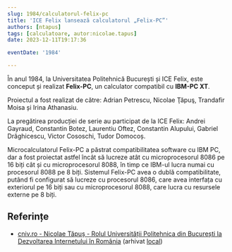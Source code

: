 ```yaml
---
slug: 1984/calculatorul-felix-pc
title: 'ICE Felix lansează calculatorul „Felix-PC”'
authors: [ntapus]
tags: [calculatoare, autor:nicolae.tapus]
date: 2023-12-11T19:17:36

eventDate: '1984'

---
```


În anul 1984, la Universitatea Politehnică București și ICE Felix,
este conceput și realizat **Felix-PC**, un calculator compatibil
cu **IBM-PC XT**.

<!-- truncate -->

Proiectul a fost realizat de către: Adrian Petrescu, Nicolae Ţăpuş, Trandafir Moisa și Irina Athanasiu.

La pregătirea producției de serie au participat de la ICE Felix: Andrei Gayraud, Constantin Botez, Laurentiu Oftez, Constantin Alupului, Gabriel Drăghicescu, Victor Cososchi, Tudor Domocoș.

Microcalculatorul Felix-PC a păstrat compatibilitatea software cu IBM PC, dar a fost proiectat astfel încât să lucreze atât cu microprocesorul 8086 pe 16 biți cât și cu microprocesorul 8088, în timp ce IBM-ul lucra numai cu procesorul 8088 pe 8 biți. Sistemul Felix-PC avea o dublă compatibilitate, putând fi configurat să lucreze cu procesorul 8086, care avea interfața cu
exteriorul pe 16 biți sau cu microprocesorul 8088, care lucra cu resursele externe pe 8 biți.

## Referințe

- [cniv.ro - Nicolae Tăpuș - Rolul Universității Politehnica din București la Dezvoltarea Internetului în România](https://cniv.ro/documents/26/CNIV_Volum_Aniversar_2023_-_Versiune_Online_DPxioQg.pdf)  (arhivat [local](https://cronica-it.github.io/arhiva/))
